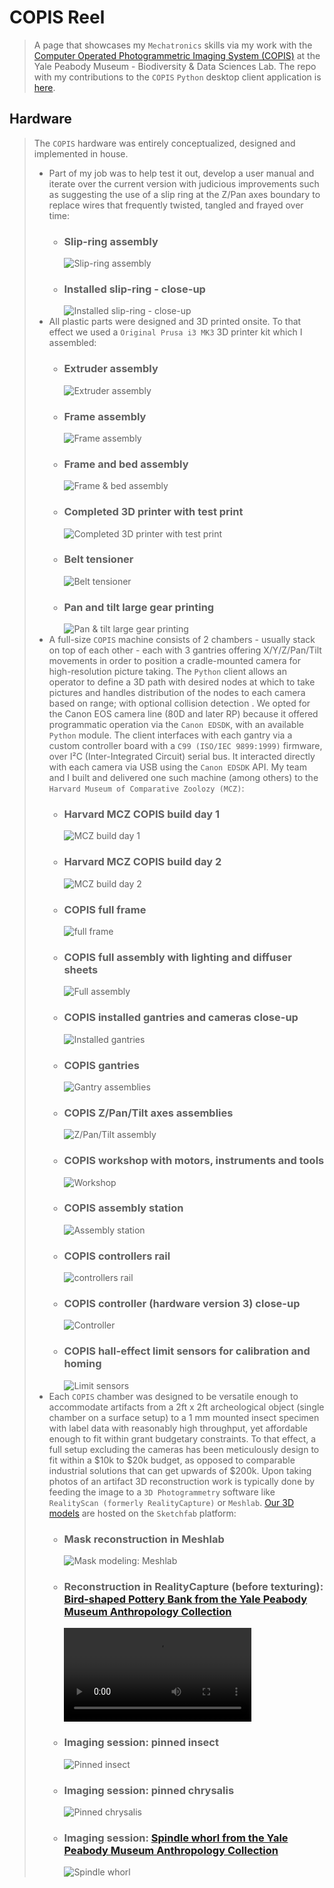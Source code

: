 # COPIS Reel
> A page that showcases my `Mechatronics` skills via my work with the [Computer Operated Photogrammetric Imaging System (COPIS)](http://copis3d.org/) at the Yale Peabody Museum - Biodiversity &amp; Data Sciences Lab.
The repo with my contributions to the `COPIS` `Python` desktop client application is [here](https://github.com/YPM-Informatics/COPISClient/commits/main/?author=djihbril).

## Hardware
> The `COPIS` hardware was entirely conceptualized, designed and implemented in house. 
> *  Part of my job was to help test it out, develop a user manual and iterate over the current version with judicious improvements such as suggesting the use of a slip ring at the Z/Pan axes boundary to replace wires that frequently twisted, tangled and frayed over time:
>    * ### Slip-ring assembly
>      ![Slip-ring assembly](slipring_assembly.jpg)
>    * ### Installed slip-ring - close-up
>      ![Installed slip-ring - close-up](installed_slipring.jpg)
> * All plastic parts were designed and 3D printed onsite. To that effect we used a `Original Prusa i3 MK3` 3D printer kit which I assembled:
>    * ### Extruder assembly
>      ![Extruder assembly](extruder.jpg)
>    * ### Frame assembly
>      ![Frame assembly](frame.jpg)
>    * ### Frame and bed assembly
>      ![Frame & bed assembly](frame_&_bed.jpg)
>    * ### Completed 3D printer with test print
>      ![Completed 3D printer with test print](assemby_&_test.jpg)
>    * ### Belt tensioner
>      ![Belt tensioner](belt_tensioner_print.jpg)
>    * ### Pan and tilt large gear printing
>      ![Pan & tilt large gear printing](pan&tilt_large_gear.jpg)
> *  A full-size `COPIS` machine consists of 2 chambers - usually stack on top of each other - each with 3 gantries offering X/Y/Z/Pan/Tilt movements in order to position a cradle-mounted camera for high-resolution picture taking. The `Python` client allows an operator to define a 3D path with desired nodes at which to take pictures and handles distribution of the nodes to each camera based on range; with optional collision detection . We opted for the Canon EOS camera line (80D and later RP) because it offered programmatic operation via the `Canon EDSDK`, with an available `Python` module. The client interfaces with each gantry via a custom controller board with a `C99 (ISO/IEC 9899:1999)` firmware, over I²C (Inter-Integrated Circuit) serial bus. It interacted directly with each camera via USB using the `Canon EDSDK` API. My team and I built and delivered one such machine (among others) to the `Harvard Museum of Comparative Zoolozy (MCZ)`:
>    * ### Harvard MCZ COPIS build day 1
>      ![MCZ build day 1](mcz_day_1.JPG)
>    * ### Harvard MCZ COPIS build day 2
>      ![MCZ build day 2](mcz_day_2.JPG)
>    * ### COPIS full frame
>      ![full frame](full_frame.jpg)
>    * ### COPIS full assembly with lighting and diffuser sheets
>      ![Full assembly](full_assembly.jpg)
>    * ### COPIS installed gantries and cameras close-up
>      ![Installed gantries](installed_gantries.jpg)
>    * ### COPIS gantries
>      ![Gantry assemblies](gantry_assemblies.jpg)
>    * ### COPIS Z/Pan/Tilt axes assemblies
>      ![Z/Pan/Tilt assembly](z_pan_tilt_assembly.jpg)
>    * ### COPIS workshop with motors, instruments and tools
>      ![Workshop](workshop.jpg)
>    * ### COPIS assembly station
>      ![Assembly station](assembly_station.jpg)
>    * ### COPIS controllers rail
>      ![controllers rail](controllers_rail.jpg)
>    * ### COPIS controller (hardware version 3) close-up
>      ![Controller](controller.jpg)
>    * ### COPIS hall-effect limit sensors for calibration and homing
>      ![Limit sensors](limit_sensors.jpg)
> *  Each `COPIS` chamber was designed to be versatile enough to accommodate artifacts from a 2ft x 2ft archeological object (single chamber on a surface setup) to a 1 mm mounted insect specimen with label data with reasonably high throughput, yet affordable enough to fit within grant budgetary constraints. To that effect, a full setup excluding the cameras has been meticulously design to fit within a $10k to $20k budget, as opposed to comparable industrial solutions that can get upwards of $200k. 
Upon taking photos of an artifact 3D reconstruction work is typically done by feeding the image to a `3D Photogrammetry` software like `RealityScan (formerly RealityCapture)` or `Meshlab`. [Our 3D models](https://sketchfab.com/yalepeabodymuseum) are hosted on the `Sketchfab` platform:
>    * ### Mask reconstruction in Meshlab
>      ![Mask modeling: Meshlab](Mashlab_mask.jpg)
>    * ### Reconstruction in RealityCapture (before texturing): [Bird-shaped Pottery Bank from the Yale Peabody Museum Anthropology Collection](https://sketchfab.com/3d-models/ypm-ant231383-a45e8e277b8040359a79e4e282b4ec69)
>      <video controls src="RC_pottery.mp4" title="Pottery modeling: RealityCapture"></video>
>    * ### Imaging session: pinned insect
>      ![Pinned insect](pinned_insect.jpg)
>    * ### Imaging session: pinned chrysalis
>      ![Pinned chrysalis](pinned_chrysalis.jpg)
>    * ### Imaging session: [Spindle whorl from the Yale Peabody Museum Anthropology Collection](https://sketchfab.com/3d-models/ypm-ant131826-c26b0a4ce0564970b709c90840ad97d7)
>      ![Spindle whorl](Spindle_whorl.jpg)